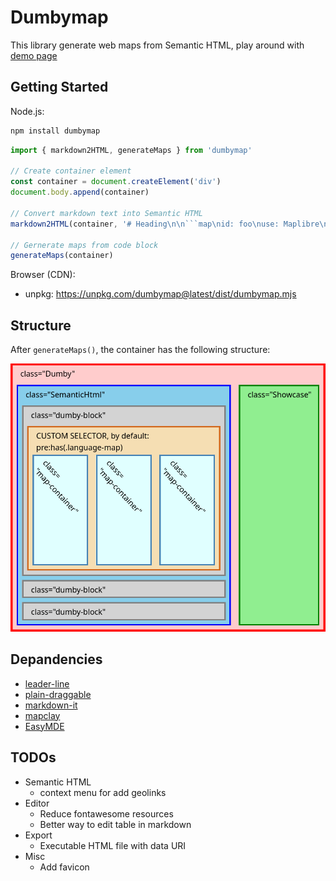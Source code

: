 # Dumbymap

This library generate web maps from Semantic HTML, play around with [demo page](https://outdoorsafetylab.github.io/dumbymap/)

## Getting Started

Node.js:

```bash
npm install dumbymap
```
```js
import { markdown2HTML, generateMaps } from 'dumbymap'

// Create container element
const container = document.createElement('div')
document.body.append(container)

// Convert markdown text into Semantic HTML
markdown2HTML(container, '# Heading\n\n```map\nid: foo\nuse: Maplibre\n```\n')

// Gernerate maps from code block
generateMaps(container)
```

Browser (CDN):
- unpkg: https://unpkg.com/dumbymap@latest/dist/dumbymap.mjs

## Structure

After `generateMaps()`, the container has the following structure:

![structure](./assets/structure_1.jpg)


## Depandencies

- [leader-line](https://anseki.github.io/leader-line/)
- [plain-draggable](https://anseki.github.io/plain-draggable/)
- [markdown-it](https://github.com/markdown-it/markdown-it/)
- [mapclay](https://github.com/outdoorsafetylab/mapclay)
- [EasyMDE](https://github.com/Ionaru/easy-markdown-editor)


## TODOs

- Semantic HTML
  - context menu for add geolinks
- Editor
  - Reduce fontawesome resources
  - Better way to edit table in markdown
- Export
  - Executable HTML file with data URI
- Misc
  - Add favicon

